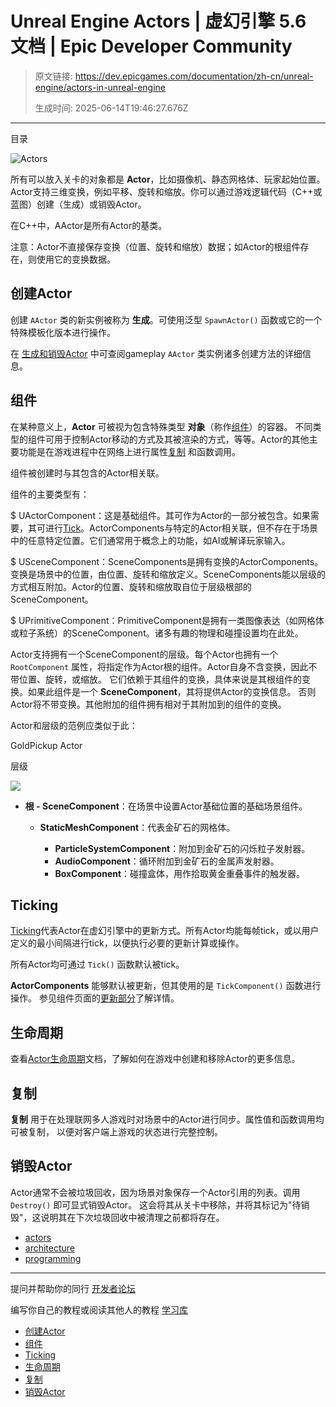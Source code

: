 # Unreal Engine Actors | 虚幻引擎 5.6 文档 | Epic Developer Community

> 原文链接: https://dev.epicgames.com/documentation/zh-cn/unreal-engine/actors-in-unreal-engine
> 
> 生成时间: 2025-06-14T19:46:27.676Z

---

目录

![Actors](https://dev.epicgames.com/community/api/documentation/image/e8ad140a-4ad3-45cb-b3d6-7a0e7c3f4cb3?resizing_type=fill&width=1920&height=335)

所有可以放入关卡的对象都是 **Actor**，比如摄像机、静态网格体、玩家起始位置。Actor支持三维变换，例如平移、旋转和缩放。你可以通过游戏逻辑代码（C++或蓝图）创建（生成）或销毁Actor。

在C++中，AActor是所有Actor的基类。

注意：Actor不直接保存变换（位置、旋转和缩放）数据；如Actor的根组件存在，则使用它的变换数据。

## 创建Actor

创建 `AActor` 类的新实例被称为 **生成**。可使用泛型 `SpawnActor()` 函数或它的一个特殊模板化版本进行操作。

在 [生成和销毁Actor](/documentation/zh-cn/unreal-engine/spawning-and-destroying-unreal-engine-actors) 中可查阅gameplay `AActor` 类实例诸多创建方法的详细信息。

## 组件

在某种意义上，**Actor** 可被视为包含特殊类型 **对象**（称作[组件](/documentation/zh-cn/unreal-engine/components-in-unreal-engine)）的容器。 不同类型的组件可用于控制Actor移动的方式及其被渲染的方式，等等。Actor的其他主要功能是在游戏进程中在网络上进行属性[复制](/documentation/zh-cn/unreal-engine/actors-in-unreal-engine#replication) 和函数调用。

组件被创建时与其包含的Actor相关联。

组件的主要类型有：

$ UActorComponent：这是基础组件。其可作为Actor的一部分被包含。如果需要，其可进行[Tick](/documentation/zh-cn/unreal-engine/actors-in-unreal-engine#ticking)。ActorComponents与特定的Actor相关联，但不存在于场景中的任意特定位置。它们通常用于概念上的功能，如AI或解译玩家输入。

$ USceneComponent：SceneComponents是拥有变换的ActorComponents。变换是场景中的位置，由位置、旋转和缩放定义。SceneComponents能以层级的方式相互附加。Actor的位置、旋转和缩放取自位于层级根部的SceneComponent。

$ UPrimitiveComponent：PrimitiveComponent是拥有一类图像表达（如网格体或粒子系统）的SceneComponent。诸多有趣的物理和碰撞设置均在此处。

Actor支持拥有一个SceneComponent的层级。每个Actor也拥有一个 `RootComponent` 属性，将指定作为Actor根的组件。Actor自身不含变换，因此不带位置、旋转，或缩放。 它们依赖于其组件的变换，具体来说是其根组件的变换。如果此组件是一个 **SceneComponent**，其将提供Actor的变换信息。 否则Actor将不带变换。其他附加的组件拥有相对于其附加到的组件的变换。

Actor和层级的范例应类似于此：

GoldPickup Actor

层级

![](https://d1iv7db44yhgxn.cloudfront.net/documentation/images/26f8575c-53c8-4071-9791-1bcc9dd0dd0f/goldpickupexampleactor.png)

-   **根 - SceneComponent**：在场景中设置Actor基础位置的基础场景组件。
    
    -   **StaticMeshComponent**：代表金矿石的网格体。
        
        -   **ParticleSystemComponent**：附加到金矿石的闪烁粒子发射器。
        -   **AudioComponent**：循环附加到金矿石的金属声发射器。
        -   **BoxComponent**：碰撞盒体，用作拾取黄金重叠事件的触发器。

## Ticking

[Ticking](/documentation/zh-cn/unreal-engine/actor-ticking-in-unreal-engine)代表Actor在虚幻引擎中的更新方式。所有Actor均能每帧tick，或以用户定义的最小间隔进行tick，以便执行必要的更新计算或操作。

所有Actor均可通过 `Tick()` 函数默认被tick。

**ActorComponents** 能够默认被更新，但其使用的是 `TickComponent()` 函数进行操作。 参见组件页面的[更新部分](/documentation/zh-cn/unreal-engine/components-in-unreal-engine#updating)了解详情。

## 生命周期

查看[Actor生命周期](/documentation/zh-cn/unreal-engine/unreal-engine-actor-lifecycle)文档，了解如何在游戏中创建和移除Actor的更多信息。

## 复制

**复制** 用于在处理联网多人游戏时对场景中的Actor进行同步。属性值和函数调用均可被复制， 以便对客户端上游戏的状态进行完整控制。

## 销毁Actor

Actor通常不会被垃圾回收，因为场景对象保存一个Actor引用的列表。调用 `Destroy()` 即可显式销毁Actor。 这会将其从关卡中移除，并将其标记为"待销毁"，这说明其在下次垃圾回收中被清理之前都将存在。

-   [actors](https://dev.epicgames.com/community/search?query=actors)
-   [architecture](https://dev.epicgames.com/community/search?query=architecture)
-   [programming](https://dev.epicgames.com/community/search?query=programming)

* * *

提问并帮助你的同行 [开发者论坛](https://forums.unrealengine.com/categories?tag=unreal-engine)

编写你自己的教程或阅读其他人的教程 [学习库](https://dev.epicgames.com/community/unreal-engine/learning)

-   [创建Actor](/documentation/zh-cn/unreal-engine/actors-in-unreal-engine#%E5%88%9B%E5%BB%BAactor)
-   [组件](/documentation/zh-cn/unreal-engine/actors-in-unreal-engine#%E7%BB%84%E4%BB%B6)
-   [Ticking](/documentation/zh-cn/unreal-engine/actors-in-unreal-engine#ticking)
-   [生命周期](/documentation/zh-cn/unreal-engine/actors-in-unreal-engine#%E7%94%9F%E5%91%BD%E5%91%A8%E6%9C%9F)
-   [复制](/documentation/zh-cn/unreal-engine/actors-in-unreal-engine#%E5%A4%8D%E5%88%B6)
-   [销毁Actor](/documentation/zh-cn/unreal-engine/actors-in-unreal-engine#%E9%94%80%E6%AF%81actor)